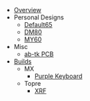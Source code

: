 * [Overview](/)
* Personal Designs
    * [Default65](/PersonalDesigns/Default65.md)
    * [DM80](/PersonalDesigns/DM80.md)
    * [MY60](/PersonalDesigns/MY60.md)
* Misc 
    * [ab-tk PCB](/Misc/ab-tk.md)
* [Builds](/Builds/)
    * MX
        * [Purple Keyboard](/Builds/MX/PurpleKeyboard.md)
    * Topre
        * [XRF](/Builds/Topre/XRF.md)
    
